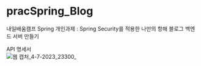 # pracSpring_Blog
내일배움캠프 Spring 개인과제 : Spring Security를 적용한 나만의 항해 블로그 백엔드 서버 만들기

API 명세서 <br>
![웹 캡처_4-7-2023_23300_](https://github.com/song-eojin/pracSpring_Blog/assets/122079064/6985bbc3-96d1-4d78-b6db-7355b4a746a3)


